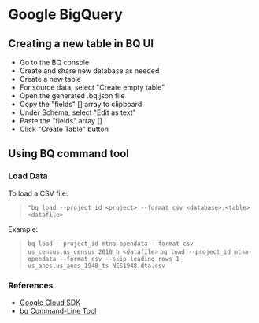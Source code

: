 # Google BigQuery

## Creating a new table in BQ UI

* Go to the BQ console
* Create and share new database as needed
* Create a new table
* For source data, select "Create empty table"
* Open the generated .bq.json file
* Copy the "fields" [] array to clipboard 
* Under Schema, select "Edit as text"
* Paste the "fields" array []
* Click "Create Table" button

## Using BQ command tool

### Load Data
To load a CSV file:
> ```"bq load --project_id <project> --format csv <database>.<table> <datafile>```

Example:
> ```bq load --project_id mtna-opendata --format csv us_census.us_census_2010_h <datafile>```
> ```bq load --project_id mtna-opendata --format csv --skip_leading_rows 1 us_anes.us_anes_1948_ts NES1948.dta.csv```


### References

* [Google Cloud SDK](https://cloud.google.com/sdk/docs/)
* [bq Command-Line Tool](https://cloud.google.com/bigquery/bq-command-line-tool)



